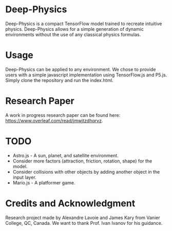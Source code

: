 # Deep-Physics
Deep-Physics is a compact TensorFlow model trained to recreate intuitive physics. Deep-Physics allows for a simple generation of dynamic environments without the use of any classical physics formulas.

# Usage
Deep-Physics can be applied to any environment. We chose to provide users with a simple javascript implementation using TensorFlow.js and P5.js. Simply clone the repository and run the index.html.

# Research Paper
A work in progress research paper can be found here: https://www.overleaf.com/read/jmwjtzdhqrvz.

# TODO
* Astro.js - A sun, planet, and satellite environment.
* Consider more factors (attraction, friction, rotation, shape) for the model.
* Consider collisions with other objects by adding another object in the input layer.
* Mario.js - A platformer game.

# Credits and Acknowledgment

Research project made by Alexandre Lavoie and James Kary from Vanier College, QC, Canada. We want to thank Prof. Ivan Ivanov for his guidance.